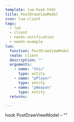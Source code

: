 ```yaml
---
template: lua-hook.html
title: PostDrawViewModel
icon: lua-client
tags:
  - lua
  - client
  - needs-verification
  - needs-example
lua:
  function: PostDrawViewModel
  realm: client
  description: ""
  arguments:
    - name: "this"
      type: entity
    - name: "pPlayer"
      type: entity
    - name: "pWeapon"
      type: entity
  returns:
    
---
```


<div class="lua__search__keywords">
hook PostDrawViewModel &#x2013; ""
</div>
